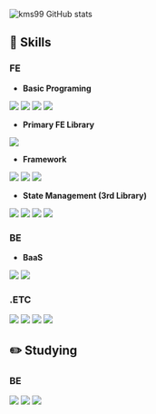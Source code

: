 ![kms99 GitHub stats](https://github-readme-stats.vercel.app/api?username=kms99&show_icons=true&theme=radical)

## :closed_book: Skills

### FE

- **Basic Programing**

<img src="https://img.shields.io/badge/html5-E34F26?style=for-the-badge&logo=html5&logoColor=white"> <img src="https://img.shields.io/badge/css3-1572B6?style=for-the-badge&logo=css3&logoColor=white"> <img src="https://img.shields.io/badge/javascript-F7DF1E?style=for-the-badge&logo=javascript&logoColor=white"> <img src="https://img.shields.io/badge/typescript-3178C6?style=for-the-badge&logo=typescript&logoColor=white"> 
  
- **Primary FE Library**

<img src="https://img.shields.io/badge/react-61DAFB?style=for-the-badge&logo=react&logoColor=white">

- **Framework**

<img src="https://img.shields.io/badge/nextjs-000000?style=for-the-badge&logo=nextdotjs&logoColor=white"> <img src="https://img.shields.io/badge/vuejs-4FC08D?style=for-the-badge&logo=vuedotjs&logoColor=white"> <img src="https://img.shields.io/badge/nuxtjs-00DC82?style=for-the-badge&logo=nuxtdotjs&logoColor=white">

- **State Management (3rd Library)**

<img src="https://img.shields.io/badge/Redux-764ABC?style=for-the-badge&logo=redux&logoColor=white"> <img src="https://img.shields.io/badge/zustand-56514B?style=for-the-badge&logo=zustand&logoColor=white"> <img src="https://img.shields.io/badge/Recoil-3578E5?style=for-the-badge&logo=recoil&logoColor=white"> <img src="https://img.shields.io/badge/ReactQuery-FF4154?style=for-the-badge&logo=react-query&logoColor=white">
  
### BE

- **BaaS**

<img src="https://img.shields.io/badge/Firebase-FFCA28?style=for-the-badge&logo=firebase&logoColor=white"> <img src="https://img.shields.io/badge/Supabase-3FCF8E?style=for-the-badge&logo=supabase&logoColor=white">

### .ETC

<img src="https://img.shields.io/badge/Slack-4A154B?style=for-the-badge&logo=slack&logoColor=white"> <img src="https://img.shields.io/badge/Github-181717?style=for-the-badge&logo=github&logoColor=white"> <img src="https://img.shields.io/badge/Notion-000000?style=for-the-badge&logo=notion&logoColor=white"> <img src="https://img.shields.io/badge/Figma-F24E1E?style=for-the-badge&logo=figma&logoColor=white">

## :pencil2: Studying 

### BE

<img src="https://img.shields.io/badge/nodejs-339933?style=for-the-badge&logo=nodedotjs&logoColor=white"> <img src="https://img.shields.io/badge/express-000000?style=for-the-badge&logo=express&logoColor=white"> <img src="https://img.shields.io/badge/mysql-4479A1?style=for-the-badge&logo=mysql&logoColor=white">
